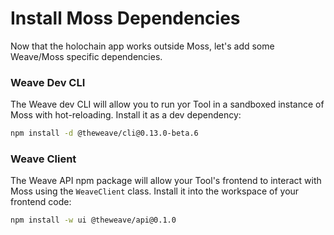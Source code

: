 # Install Moss Dependencies

Now that the holochain app works outside Moss, let's add some Weave/Moss specific dependencies.

### Weave Dev CLI

<!-- VERSION_REPLACE -->

The Weave dev CLI will allow you to run yor Tool in a sandboxed instance of Moss with hot-reloading. Install it as a dev dependency:

```bash
npm install -d @theweave/cli@0.13.0-beta.6
```

### Weave Client

<!-- VERSION_REPLACE -->

The Weave API npm package will allow your Tool's frontend to interact with Moss using the `WeaveClient` class. Install it into the workspace of your frontend code:

```bash
npm install -w ui @theweave/api@0.1.0
```
